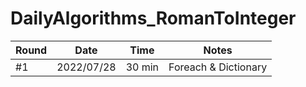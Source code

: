 # DailyAlgorithms_RomanToInteger

|Round | Date | Time | Notes |
|---|---|---|---|
| #1 | 2022/07/28 | 30 min | Foreach & Dictionary |

